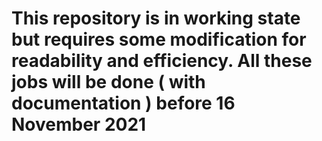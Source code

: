 <h1>This repository is in working state but requires some modification for readability and efficiency. All these jobs will be done ( with documentation ) before 16 November 2021</h1>
